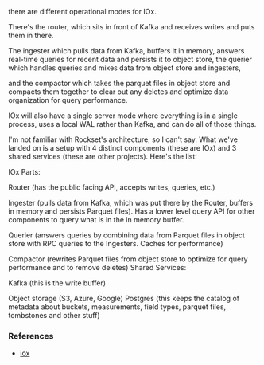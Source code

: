 there are different operational modes for IOx.

There's the router, which sits in front of Kafka and receives writes and puts them in there.

The ingester which pulls data from Kafka, buffers it in memory, answers real-time queries for recent data and persists it to object store, the querier which handles queries and mixes data from object store and ingesters,

and the compactor which takes the parquet files in object store and compacts them together to clear out any deletes and optimize data organization for query performance.

IOx will also have a single server mode where everything is in a single process, uses a local WAL rather than Kafka, and can do all of those things.


I'm not familiar with Rockset's architecture, so I can't say. What we've landed on is a setup with 4 distinct components (these are IOx) and 3 shared services (these are other projects). Here's the list:

IOx Parts:

Router (has the public facing API, accepts writes, queries, etc.)

Ingester (pulls data from Kafka, which was put there by the Router, buffers in memory and persists Parquet files). Has a lower level query API for other components to query what is in the in memory buffer.

Querier (answers queries by combining data from Parquet files in object store with RPC queries to the Ingesters. Caches for performance)

Compactor (rewrites Parquet files from object store to optimize for query performance and to remove deletes)
Shared Services:

Kafka (this is the write buffer)

Object storage (S3, Azure, Google)
Postgres (this keeps the catalog of metadata about buckets, measurements, field types, parquet files, tombstones and other stuff)

### References
* [iox](./iox.md)
